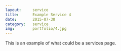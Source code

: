 ```yaml
---
layout: 	service
title:  	Example Service 4
date:   	2015-07-30
category: 	service
img: 		portfolio/4.jpg
---
```

This is an example of what could be a services page.